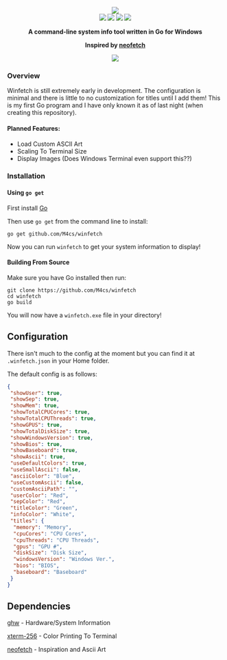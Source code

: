 <p align="center">
    <b>
    <img src="https://raw.githubusercontent.com/M4cs/winfetch/master/gitimages/logo.png"/><br>
    <img src="https://img.shields.io/github/stars/M4cs/winfetch"> <img src="https://img.shields.io/github/issues/M4cs/winfetch"> <img src="https://travis-ci.com/M4cs/winfetch.svg?branch=master"> <a href="https://codeclimate.com/github/M4cs/winfetch/maintainability"><img src="https://api.codeclimate.com/v1/badges/5d5dcd97b51f9e01189c/maintainability" /></a>
    <p align="center">A command-line system info tool written in Go for Windows</p>
    <p align="center">Inspired by <a href="https://github.com/dylanaraps/neofetch">neofetch</a></p>
    <p align="center"><img src="https://raw.githubusercontent.com/M4cs/winfetch/master/gitimages/preview.gif"/></p></b>
</p>


### Overview
Winfetch is still extremely early in development. The configuration is minimal and there is little to no customization for titles until I add them! This is my first Go program and I have only known it as of last night (when creating this repository).

#### Planned Features:

- Load Custom ASCII Art
- Scaling To Terminal Size
- Display Images (Does Windows Terminal even support this??)

### Installation

#### Using `go get`

First install [Go](https://golang.org/)

Then use `go get` from the command line to install:

```
go get github.com/M4cs/winfetch
```

Now you can run `winfetch` to get your system information to display!

#### Building From Source

Make sure you have Go installed then run:

```
git clone https://github.com/M4cs/winfetch
cd winfetch
go build
```

You will now have a `winfetch.exe` file in your directory!

## Configuration

There isn't much to the config at the moment but you can find it at `.winfetch.json` in your Home folder.

The default config is as follows:

```json
{
 "showUser": true,
 "showSep": true,
 "showMem": true,
 "showTotalCPUCores": true,
 "showTotalCPUThreads": true,
 "showGPUS": true,
 "showTotalDiskSize": true,
 "showWindowsVersion": true,
 "showBios": true,
 "showBaseboard": true,
 "showAscii": true,
 "useDefaultColors": true,
 "useSmallAscii": false,
 "asciiColor": "Blue",
 "useCustomAscii": false,
 "customAsciiPath": "",
 "userColor": "Red",
 "sepColor": "Red",
 "titleColor": "Green",
 "infoColor": "White",
 "titles": {
  "memory": "Memory",
  "cpuCores": "CPU Cores",
  "cpuThreads": "CPU Threads",
  "gpus": "GPU #",
  "diskSize": "Disk Size",
  "windowsVersion": "Windows Ver.",
  "bios": "BIOS",
  "baseboard": "Baseboard"
 }
}
```


## Dependencies

[ghw](https://github.com/jaypipes/ghw) - Hardware/System Information

[xterm-256](https://github.com/gilliek/go-xterm256) - Color Printing To Terminal

[neofetch](https://github.com/dylanaraps/neofetch) - Inspiration and Ascii Art


